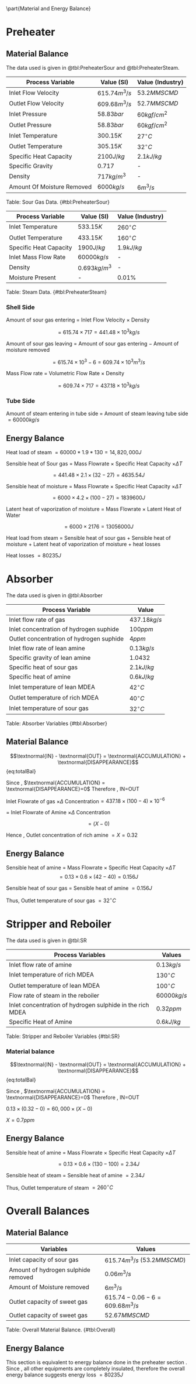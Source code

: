 \part{Material and Energy Balance}

# Preheater

## Material Balance

The data used is given in @tbl:PreheaterSour and @tbl:PreheaterSteam.

| Process Variable           | Value  (SI)           | Value (Industry)     |
| -------------------------- | --------------------- | -------------------- |
| Inlet Flow Velocity        | $615.74 \si{m^{3}/s}$ | $53.2 \si{MMSCMD}$   |
| Outlet Flow Velocity       | $609.68 \si{m^{3}/s}$ | $52.7 \si{MMSCMD}$   |
| Inlet Pressure             | $58.83 \si{bar}$      | $60 \si{kgf/cm^{2}}$ |
| Outlet Pressure            | $58.83 \si{bar}$      | $60 \si{kgf/cm^{2}}$ |
| Inlet Temperature          | $300.15 \si{K}$       | $27^{\circ}C$        |
| Outlet Temperature         | $305.15 \si{K}$       | $32^{\circ}C$        |
| Specific Heat Capacity     | $2100 \si{J/kg}$      | $2.1\si{kJ/kg}$      |
| Specific Gravity           | $0.717$               | -                    |
| Density                    | $717 \si{kg/m^{3}}$   | -                    |
| Amount Of Moisture Removed | $6000\si{kg/s}$       | $6 \si{m^{3}/s}$     |
Table: Sour Gas Data. {#tbl:PreheaterSour}

| Process Variable       | Value  (SI)           | Value (Industry) |
|------------------------|-----------------------|------------------|
| Inlet Temperature      | $533.15 \si{K}$       | $260^{\circ}C$   |
| Outlet Temperature     | $433.15 \si{K}$       | $160^{\circ}C$   |
| Specific Heat Capacity | $1900 \si{J/kg}$      | $1.9\si{kJ/kg}$  |
| Inlet Mass Flow Rate   | $60000 \si{kg/s}$     | -                |
| Density                | $0.693 \si{kg/m^{3}}$ | -                |
| Moisture Present       | -                     | $0.01\%$         |
Table: Steam Data. {#tbl:PreheaterSteam}

### Shell Side

Amount of sour gas entering $=$ Inlet Flow Velocity $\times$ Density

$$=615.74 \times 717 = 441.48 \times 10^3 \si{kg/s}$$

Amount of sour gas leaving $=$ Amount of sour gas entering $-$ Amount of moisture removed 

$$=615.74\times 10^3 - 6 = 609.74 \times 10^3\si{m^{3}/s}$$

Mass Flow rate = Volumetric Flow Rate $\times$ Density

$$=609.74 \times 717 = 437.18 \times10^3\si{kg/s}$$

### Tube Side

Amount of steam entering in tube side = Amount of steam leaving tube side $= 60000 \si{kg/s}$

## Energy Balance

Heat load of steam $= 60000 * 1.9 * 130 = 14,820,000 \si{J}$

Sensible heat of Sour gas $=$ Mass Flowrate $\times$ Specific Heat Capacity $\times \Delta T$

$$=441.48 \times 2.1 \times (32 - 27) = 4635.54 \si{J}$$

Sensible heat of moisture $=$ Mass Flowrate $\times$ Specific Heat Capacity $\times \Delta T$

$$=6000 \times 4.2 \times (100 - 27)=1839600 \si{J}$$

Latent heat of vaporization of moisture $=$ Mass Flowrate $\times$ Latent Heat of Water

$$=6000 \times 2176 = 13056000 \si{J}$$

Heat load from steam $=$ Sensible heat of sour gas $+$ Sensible heat of moisture $+$ Latent heat of vaporization of moisture $+$ heat losses

Heat losses $= 80235 \si{J}$

# Absorber

The data used is given in @tbl:Absorber

| Process Variable                         | Value              |
| ---------------------------------------- | ------------------ |
| Inlet flow rate of gas                   | $437.18 \si{kg/s}$ |
| Inlet concentration of hydrogen suphide  | $100 \si{ppm}$     |
| Outlet concentration of hydrogen suphide | $4 \si{ppm}$       |
| Inlet flow rate of lean amine            | $0.13 \si{kg/s}$   |
| Specific gravity of lean amine           | $1.0432$           |
| Specific heat of sour gas                | $2.1 \si{kJ/kg}$   |
| Specific heat of amine                   | $0.6 \si{kJ/kg}$   |
| Inlet temperature of lean MDEA           | $42^{\circ}C$      |
| Outlet temperature of rich MDEA          | $40^{\circ}C$      |
| Inlet temperature of sour gas            | $32^{\circ}C$      |

Table: Absorber Variables {#tbl:Absorber}

## Material Balance

$$\textnormal{IN} - \textnormal{OUT} = \textnormal{ACCUMULATION} + \textnormal{DISAPPEARANCE}$${eq:totalBal}

Since , $\textnormal{ACCUMULATION} = \textnormal{DISAPPEARANCE}=0$
Therefore , IN$=$OUT

Inlet Flowrate of gas $\times\Delta$ Concentration$=437.18\times (100 - 4)\times 10^{-6}$

$=$ Inlet Flowrate of Amine $\times\Delta$ Concentration

$$=(X-0)$$

Hence , Outlet concentration of rich amine $= X = 0.32$

## Energy Balance

Sensible heat of amine $=$ Mass Flowrate $\times$ Specific Heat Capacity $\times\Delta T$
$$=0.13 \times 0.6 \times (42 - 40) = 0.156 \si{J}$$

Sensible heat of sour gas $=$ Sensible heat of amine $= 0.156 \si{J}$

Thus, Outlet temperature of sour gas $= 32^{\circ}C$



# Stripper and Reboiler

The data used is given in @tbl:SR

| Process Variables                                         | Values            |
| --------------------------------------------------------- | ----------------- |
| Inlet flow rate of amine                                  | $0.13 \si{kg/s}$  |
| Inlet temperature of rich MDEA                            | $130^{\circ}C$    |
| Outlet temperature of lean MDEA                           | $100^{\circ}C$    |
| Flow rate of steam in the reboiler                        | $60000 \si{kg/s}$ |
| Inlet concentration of hydrogen sulphide in the rich MDEA | $0.32 \si{ppm}$   |
| Specific Heat of Amine                                    | $0.6 \si{kJ/kg}$  |

Table: Stripper and Reboiler Variables {#tbl:SR}

### Material balance

$$\textnormal{IN} - \textnormal{OUT} = \textnormal{ACCUMULATION} + \textnormal{DISAPPEARANCE}$${eq:totalBal}

Since , $\textnormal{ACCUMULATION} = \textnormal{DISAPPEARANCE}=0$
Therefore , IN$=$OUT

$0.13\times ( 0.32 - 0) = 60,000\times ( X - 0)$

$X = 0.7 \si{ppm}$

## Energy Balance

Sensible heat of amine $=$ Mass Flowrate $\times$ Specific Heat Capacity $\times\Delta T$

$$=0.13\times 0.6 \times (130 -100) = 2.34 \si{J}$$

Sensible heat of steam $=$ Sensible heat of amine $= 2.34 \si{J}$

Thus, Outlet temperature of steam $= 260^{\circ}C$

# Overall  Balances

## Material Balance

| Variables                           | Values                                             |
| ----------------------------------- | -------------------------------------------------- |
| Inlet capacity of sour gas          | $615.74 \si{m^{3}/s}$         ($53.2 \si{MMSCMD}$) |
| Amount of hydrogen sulphide removed | $0.06 \si{m^{3}/s}$                                |
| Amount of Moisture removed          | $6 \si{m^{3}/s}$                                   |
| Outlet capacity of sweet gas        | $615.74 - 0.06 - 6=609.68\si{m^{3}/s}$             |
| Outlet capacity of sweet gas        | $52.67\si{MMSCMD}$                                 |
Table: Overall Material Balance. {#tbl:Overall}

## Energy Balance

This section is equivalent to energy balance done in the preheater section .
Since , all other equipments are completely insulated, therefore the overall energy balance suggests energy loss $= 80235 \si{J}$ 
